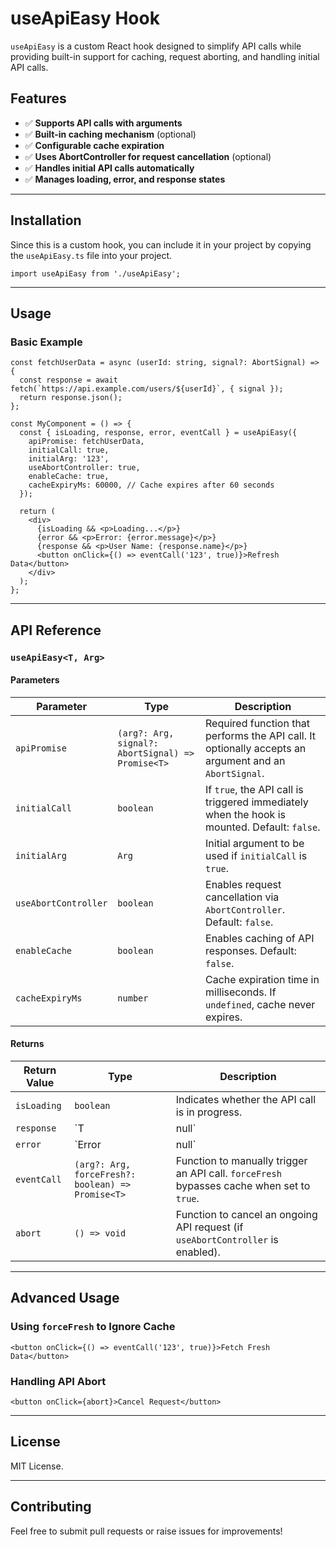 # useApiEasy Hook

`useApiEasy` is a custom React hook designed to simplify API calls while providing built-in support for caching, request aborting, and handling initial API calls.

## Features

- ✅ **Supports API calls with arguments**
- ✅ **Built-in caching mechanism** (optional)
- ✅ **Configurable cache expiration**
- ✅ **Uses AbortController for request cancellation** (optional)
- ✅ **Handles initial API calls automatically**
- ✅ **Manages loading, error, and response states**

---

## Installation

Since this is a custom hook, you can include it in your project by copying the `useApiEasy.ts` file into your project.

```tsx
import useApiEasy from './useApiEasy';
```

---

## Usage

### Basic Example
```tsx
const fetchUserData = async (userId: string, signal?: AbortSignal) => {
  const response = await fetch(`https://api.example.com/users/${userId}`, { signal });
  return response.json();
};

const MyComponent = () => {
  const { isLoading, response, error, eventCall } = useApiEasy({
    apiPromise: fetchUserData,
    initialCall: true,
    initialArg: '123',
    useAbortController: true,
    enableCache: true,
    cacheExpiryMs: 60000, // Cache expires after 60 seconds
  });

  return (
    <div>
      {isLoading && <p>Loading...</p>}
      {error && <p>Error: {error.message}</p>}
      {response && <p>User Name: {response.name}</p>}
      <button onClick={() => eventCall('123', true)}>Refresh Data</button>
    </div>
  );
};
```

---

## API Reference

### `useApiEasy<T, Arg>`

#### **Parameters**

| Parameter | Type | Description |
|-----------|------|-------------|
| `apiPromise` | `(arg?: Arg, signal?: AbortSignal) => Promise<T>` | Required function that performs the API call. It optionally accepts an argument and an `AbortSignal`. |
| `initialCall` | `boolean` | If `true`, the API call is triggered immediately when the hook is mounted. Default: `false`. |
| `initialArg` | `Arg` | Initial argument to be used if `initialCall` is `true`. |
| `useAbortController` | `boolean` | Enables request cancellation via `AbortController`. Default: `false`. |
| `enableCache` | `boolean` | Enables caching of API responses. Default: `false`. |
| `cacheExpiryMs` | `number` | Cache expiration time in milliseconds. If `undefined`, cache never expires. |

#### **Returns**

| Return Value | Type | Description |
|--------------|------|-------------|
| `isLoading` | `boolean` | Indicates whether the API call is in progress. |
| `response` | `T | null` | Holds the API response data or `null` if no response is available. |
| `error` | `Error | null` | Contains any error encountered during the API call. |
| `eventCall` | `(arg?: Arg, forceFresh?: boolean) => Promise<T>` | Function to manually trigger an API call. `forceFresh` bypasses cache when set to `true`. |
| `abort` | `() => void` | Function to cancel an ongoing API request (if `useAbortController` is enabled). |

---

## Advanced Usage

### **Using `forceFresh` to Ignore Cache**
```tsx
<button onClick={() => eventCall('123', true)}>Fetch Fresh Data</button>
```

### **Handling API Abort**
```tsx
<button onClick={abort}>Cancel Request</button>
```

---

## License
MIT License.

---

## Contributing
Feel free to submit pull requests or raise issues for improvements!

